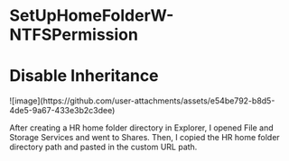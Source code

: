# SetUpHomeFolderW-NTFSPermission

<h1>Disable Inheritance</h1>
![image](https://github.com/user-attachments/assets/e54be792-b8d5-4de5-9a67-433e3b2c3dee)
<p>
  After creating a HR home folder directory in Explorer, I opened File and Storage Services and went to Shares.
  Then, I copied the HR home folder directory path and pasted in the custom URL path.
</p>
